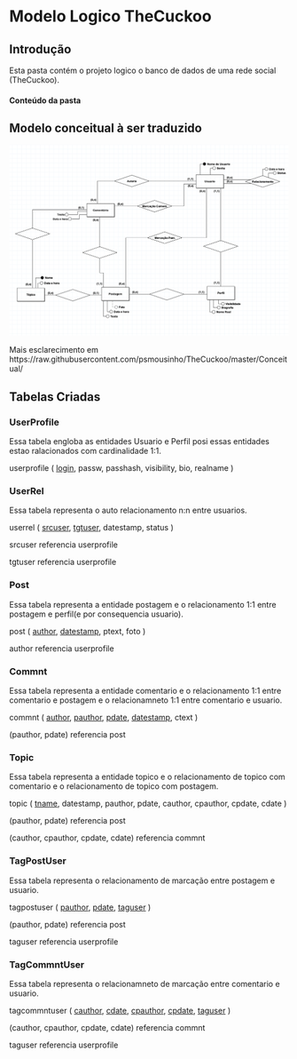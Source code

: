 # Modelo Logico TheCuckoo 
## Introdução
Esta pasta contém o projeto logico o banco de dados de uma rede social (TheCuckoo).

#### Conteúdo da pasta


## Modelo conceitual à ser traduzido
<p align="center">
 <img src="https://raw.githubusercontent.com/psmousinho/TheCuckoo/master/Conceitual/Diagrama.png">
 </p>
 Mais esclarecimento em https://raw.githubusercontent.com/psmousinho/TheCuckoo/master/Conceitual/
 
## Tabelas Criadas
### UserProfile
Essa tabela engloba as entidades Usuario e Perfil posi essas entidades estao ralacionados com cardinalidade 1:1.

userprofile ( <ins>login</ins>, passw, passhash, visibility, bio, realname )

### UserRel
Essa tabela representa o auto relacionamento n:n entre usuarios.

userrel ( <ins>srcuser</ins>, <ins>tgtuser</ins>, datestamp, status ) 
   
   srcuser referencia userprofile 
   
   tgtuser referencia userprofile

### Post
Essa tabela representa a entidade postagem e o relacionamento 1:1 entre postagem e perfil(e por consequencia usuario).

post ( <ins>author</ins>, <ins>datestamp</ins>, ptext, foto )
   
   author referencia userprofile

### Commnt
Essa tabela representa a entidade comentario e o relacionamento 1:1 entre comentario e postagem e o relacionamneto 1:1 entre comentario e usuario.

commnt ( <ins>author</ins>, <ins>pauthor</ins>, <ins>pdate</ins>, <ins>datestamp</ins>, ctext )
   
   (pauthor, pdate) referencia post
 
### Topic
Essa tabela representa a entidade topico e o relacionamento de topico com comentario e o relacionamento de topico com postagem.

topic ( <ins>tname</ins>, datestamp, pauthor, pdate, cauthor, cpauthor, cpdate, cdate )
   
   (pauthor, pdate) referencia post
   
   (cauthor, cpauthor, cpdate, cdate) referencia commnt

### TagPostUser
Essa tabela representa o relacionamento de marcação entre postagem e usuario.

tagpostuser ( <ins>pauthor</ins>, <ins>pdate</ins>, <ins>taguser</ins> )
   
   (pauthor, pdate) referencia post 
   
   taguser referencia userprofile

### TagCommntUser
Essa tabela representa o relacionamneto de marcação entre comentario e usuario.

tagcommntuser ( <ins>cauthor</ins>, <ins>cdate</ins>, <ins>cpauthor</ins>, <ins>cpdate</ins>, <ins>taguser</ins> )
  
  (cauthor, cpauthor, cpdate, cdate) referencia commnt
  
  taguser referencia userprofile

